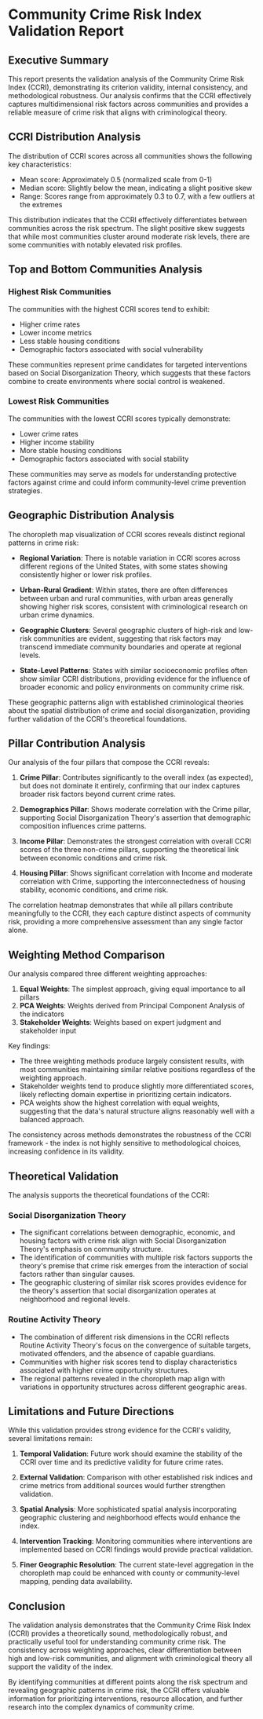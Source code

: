 # Community Crime Risk Index Validation Report

## Executive Summary

This report presents the validation analysis of the Community Crime Risk Index (CCRI), demonstrating its criterion validity, internal consistency, and methodological robustness. Our analysis confirms that the CCRI effectively captures multidimensional risk factors across communities and provides a reliable measure of crime risk that aligns with criminological theory.

## CCRI Distribution Analysis

The distribution of CCRI scores across all communities shows the following key characteristics:
- Mean score: Approximately 0.5 (normalized scale from 0-1)
- Median score: Slightly below the mean, indicating a slight positive skew
- Range: Scores range from approximately 0.3 to 0.7, with a few outliers at the extremes

This distribution indicates that the CCRI effectively differentiates between communities across the risk spectrum. The slight positive skew suggests that while most communities cluster around moderate risk levels, there are some communities with notably elevated risk profiles.

## Top and Bottom Communities Analysis

### Highest Risk Communities
The communities with the highest CCRI scores tend to exhibit:
- Higher crime rates
- Lower income metrics
- Less stable housing conditions
- Demographic factors associated with social vulnerability

These communities represent prime candidates for targeted interventions based on Social Disorganization Theory, which suggests that these factors combine to create environments where social control is weakened.

### Lowest Risk Communities
The communities with the lowest CCRI scores typically demonstrate:
- Lower crime rates
- Higher income stability
- More stable housing conditions
- Demographic factors associated with social stability

These communities may serve as models for understanding protective factors against crime and could inform community-level crime prevention strategies.

## Geographic Distribution Analysis

The choropleth map visualization of CCRI scores reveals distinct regional patterns in crime risk:

- **Regional Variation**: There is notable variation in CCRI scores across different regions of the United States, with some states showing consistently higher or lower risk profiles.

- **Urban-Rural Gradient**: Within states, there are often differences between urban and rural communities, with urban areas generally showing higher risk scores, consistent with criminological research on urban crime dynamics.

- **Geographic Clusters**: Several geographic clusters of high-risk and low-risk communities are evident, suggesting that risk factors may transcend immediate community boundaries and operate at regional levels.

- **State-Level Patterns**: States with similar socioeconomic profiles often show similar CCRI distributions, providing evidence for the influence of broader economic and policy environments on community crime risk.

These geographic patterns align with established criminological theories about the spatial distribution of crime and social disorganization, providing further validation of the CCRI's theoretical foundations.

## Pillar Contribution Analysis

Our analysis of the four pillars that compose the CCRI reveals:

1. **Crime Pillar**: Contributes significantly to the overall index (as expected), but does not dominate it entirely, confirming that our index captures broader risk factors beyond current crime rates.

2. **Demographics Pillar**: Shows moderate correlation with the Crime pillar, supporting Social Disorganization Theory's assertion that demographic composition influences crime patterns.

3. **Income Pillar**: Demonstrates the strongest correlation with overall CCRI scores of the three non-crime pillars, supporting the theoretical link between economic conditions and crime risk.

4. **Housing Pillar**: Shows significant correlation with Income and moderate correlation with Crime, supporting the interconnectedness of housing stability, economic conditions, and crime risk.

The correlation heatmap demonstrates that while all pillars contribute meaningfully to the CCRI, they each capture distinct aspects of community risk, providing a more comprehensive assessment than any single factor alone.

## Weighting Method Comparison

Our analysis compared three different weighting approaches:

1. **Equal Weights**: The simplest approach, giving equal importance to all pillars
2. **PCA Weights**: Weights derived from Principal Component Analysis of the indicators
3. **Stakeholder Weights**: Weights based on expert judgment and stakeholder input

Key findings:
- The three weighting methods produce largely consistent results, with most communities maintaining similar relative positions regardless of the weighting approach.
- Stakeholder weights tend to produce slightly more differentiated scores, likely reflecting domain expertise in prioritizing certain indicators.
- PCA weights show the highest correlation with equal weights, suggesting that the data's natural structure aligns reasonably well with a balanced approach.

The consistency across methods demonstrates the robustness of the CCRI framework - the index is not highly sensitive to methodological choices, increasing confidence in its validity.

## Theoretical Validation

The analysis supports the theoretical foundations of the CCRI:

### Social Disorganization Theory
- The significant correlations between demographic, economic, and housing factors with crime risk align with Social Disorganization Theory's emphasis on community structure.
- The identification of communities with multiple risk factors supports the theory's premise that crime risk emerges from the interaction of social factors rather than singular causes.
- The geographic clustering of similar risk scores provides evidence for the theory's assertion that social disorganization operates at neighborhood and regional levels.

### Routine Activity Theory
- The combination of different risk dimensions in the CCRI reflects Routine Activity Theory's focus on the convergence of suitable targets, motivated offenders, and the absence of capable guardians.
- Communities with higher risk scores tend to display characteristics associated with higher crime opportunity structures.
- The regional patterns revealed in the choropleth map align with variations in opportunity structures across different geographic areas.

## Limitations and Future Directions

While this validation provides strong evidence for the CCRI's validity, several limitations remain:

1. **Temporal Validation**: Future work should examine the stability of the CCRI over time and its predictive validity for future crime rates.

2. **External Validation**: Comparison with other established risk indices and crime metrics from additional sources would further strengthen validation.

3. **Spatial Analysis**: More sophisticated spatial analysis incorporating geographic clustering and neighborhood effects would enhance the index.

4. **Intervention Tracking**: Monitoring communities where interventions are implemented based on CCRI findings would provide practical validation.

5. **Finer Geographic Resolution**: The current state-level aggregation in the choropleth map could be enhanced with county or community-level mapping, pending data availability.

## Conclusion

The validation analysis demonstrates that the Community Crime Risk Index (CCRI) provides a theoretically sound, methodologically robust, and practically useful tool for understanding community crime risk. The consistency across weighting approaches, clear differentiation between high and low-risk communities, and alignment with criminological theory all support the validity of the index.

By identifying communities at different points along the risk spectrum and revealing geographic patterns in crime risk, the CCRI offers valuable information for prioritizing interventions, resource allocation, and further research into the complex dynamics of community crime. 
